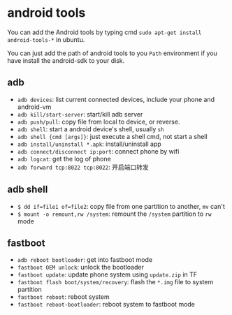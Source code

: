 # android tools

You can add the Android tools by typing cmd
`sudo apt-get install android-tools-*` in ubuntu.

You can just add the path of android tools to you `Path` environment
if you have install the android-sdk to your disk.

## adb

* `adb devices`: list current connected devices, include your phone and android-vm
* `adb kill/start-server`: start/kill adb server
* `adb push/pull`: copy file from local to device, or reverse.
* `adb shell`: start a android device's shell, usually `sh`
* `adb shell {cmd [args]}`: just execute a shell cmd, not start a shell
* `adb install/uninstall *.apk`: install/uninstall app
* `adb connect/disconnect ip:port`: connect phone by wifi
* `adb logcat`: get the log of phone
* `adb forward tcp:8022 tcp:8022`: 开启端口转发

## adb shell

* `$ dd if=file1 of=file2`: copy file from one partition to another, `mv` can't
* `$ mount -o remount,rw /system`: remount the `/system` partition to `rw` mode

## fastboot

* `adb reboot bootloader`: get into fastboot mode
* `fastboot OEM unlock`: unlock the bootloader
* `fastboot update`: update phone system using `update.zip` in TF
* `fastboot flash boot/system/recovery`: flash the `*.img` file to system partition
* `fastboot reboot`: reboot system
* `fastboot reboot-bootloader`: reboot system to fastboot mode

